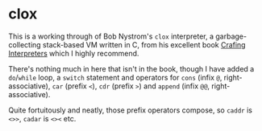 # clox

This is a working through of Bob Nystrom's `clox` interpreter, a garbage-collecting stack-based VM written in C,
from his excellent book [Crafing Interpreters](http://craftinginterpreters.com/) which I highly recommend.

There's nothing much in here that isn't in the book, though I have added a `do`/`while` loop, a `switch` statement and
operators for `cons` (infix `@`, right-associative), `car` (prefix `<`), `cdr` (prefix `>`) and `append` (infix `@@`, right-associative).

Quite fortuitously and neatly, those prefix operators compose, so `caddr` is `<>>`, `cadar` is `<><` etc.

